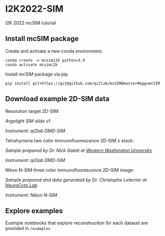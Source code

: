 # I2K2022-SIM
I2K 2022 mcSIM tutorial


## Install mcSIM package
Create and activate a new conda environment.
```
conda create -n mcsimi2k python=3.9
conda activate mcsimi2k
```

Install mcSIM package via pip.
```
pip install git+https://git@github.com/qi2lab/mcSIM@master#egg=mcSIM
````
## Download example 2D-SIM data
Resolution target 2D-SIM:

*Argolight SIM slide v1*

*Instrument: qi2lab DMD-SIM*

Tetrahymena two color immunofluorescence 2D-SIM z stack:

*Sample prepared by Dr. Nick Galati at [Western Washington University](https://wp.wwu.edu/galatilab/)*

*Instrument: qi2lab DMD-SIM*

Nikon N-SIM three color immunofluorescence 2D-SIM image:

*Sample prepared and data generated by Dr. Christophe Leterrier at [NeuroCyto Lab](https://www.neurocytolab.org/)*

*Instrument: Nikon N-SIM*

## Explore examples
Example notebooks that explore reconstruction for each dataset are provided in `/examples`
